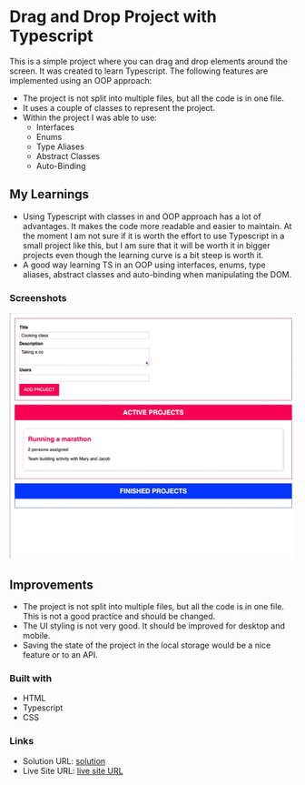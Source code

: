 # Drag and Drop Project with Typescript

This is a simple project where you can drag and drop elements around the screen. It was created to learn Typescript. The following features are implemented using an OOP approach:

- The project is not split into multiple files, but all the code is in one file.
- It uses a couple of classes to represent the project.
- Within the project I was able to use:
  - Interfaces
  - Enums
  - Type Aliases
  - Abstract Classes
  - Auto-Binding

## My Learnings

- Using Typescript with classes in and OOP approach has a lot of advantages. It makes the code more readable and easier to maintain. At the moment I am not sure if it is worth the effort to use Typescript in a small project like this, but I am sure that it will be worth it in bigger projects even though the learning curve is a bit steep is worth it.
- A good way learning TS in an OOP using interfaces, enums, type aliases, abstract classes and auto-binding when manipulating the DOM.

### Screenshots

![project](./assets/drag-drop-project.gif)

## Improvements

- The project is not split into multiple files, but all the code is in one file. This is not a good practice and should be changed.
- The UI styling is not very good. It should be improved for desktop and mobile.
- Saving the state of the project in the local storage would be a nice feature or to an API.

### Built with

- HTML
- Typescript
- CSS

### Links

- Solution URL: [solution](https://github.com/e-rojas/drag-and-drop-ts)
- Live Site URL: [live site URL](https://e-rojas.github.io/Product-Preview-Card/)
